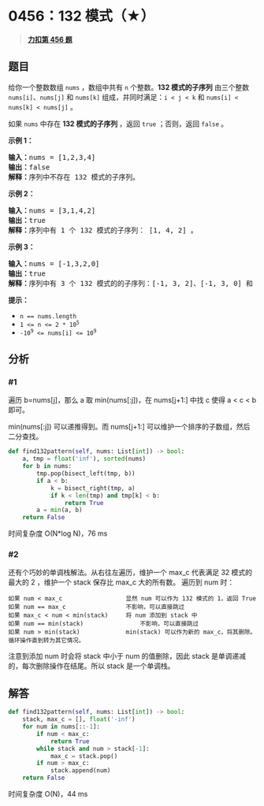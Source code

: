 # 0456：132 模式（★）


> <u>**[力扣第 456 题](https://leetcode.cn/problems/132-pattern/)**</u>

## 题目

<p>给你一个整数数组 <code>nums</code> ，数组中共有 <code>n</code> 个整数。<strong>132 模式的子序列</strong> 由三个整数 <code>nums[i]</code>、<code>nums[j]</code> 和 <code>nums[k]</code> 组成，并同时满足：<code>i < j < k</code> 和 <code>nums[i] < nums[k] < nums[j]</code> 。</p>

<p>如果 <code>nums</code> 中存在 <strong>132 模式的子序列</strong> ，返回 <code>true</code> ；否则，返回 <code>false</code> 。</p>



<p><strong>示例 1：</strong></p>

<pre>
<strong>输入：</strong>nums = [1,2,3,4]
<strong>输出：</strong>false
<strong>解释：</strong>序列中不存在 132 模式的子序列。
</pre>

<p><strong>示例 2：</strong></p>

<pre>
<strong>输入：</strong>nums = [3,1,4,2]
<strong>输出：</strong>true
<strong>解释：</strong>序列中有 1 个 132 模式的子序列： [1, 4, 2] 。
</pre>

<p><strong>示例 3：</strong></p>

<pre>
<strong>输入：</strong>nums = [-1,3,2,0]
<strong>输出：</strong>true
<strong>解释：</strong>序列中有 3 个 132 模式的的子序列：[-1, 3, 2]、[-1, 3, 0] 和 [-1, 2, 0] 。
</pre>



<p><strong>提示：</strong></p>

<ul>
<li><code>n == nums.length</code></li>
<li><code>1 <= n <= 2 * 10<sup>5</sup></code></li>
<li><code>-10<sup>9</sup> <= nums[i] <= 10<sup>9</sup></code></li>
</ul>


## 分析

### #1

遍历 b=nums[j]，那么 a 取 min(nums[:j])，在 nums[j+1:] 中找 c 使得 a < c < b 即可。

min(nums[:j]) 可以递推得到。而 nums[j+1:] 可以维护一个排序的子数组，然后二分查找。

```python
def find132pattern(self, nums: List[int]) -> bool:
	a, tmp = float('inf'), sorted(nums)
	for b in nums:
		tmp.pop(bisect_left(tmp, b))
		if a < b:
			k = bisect_right(tmp, a)
			if k < len(tmp) and tmp[k] < b:
				return True
		a = min(a, b)
	return False
```

时间复杂度 O(N*log N)，76 ms

### #2

还有个巧妙的单调栈解法。从右往左遍历，维护一个 max_c 代表满足 32 模式的最大的 2 ，维护一个 stack 保存比 max_c 大的所有数。
遍历到 num 时：

	如果 num < max_c					显然 num 可以作为 132 模式的 1，返回 True
	如果 num == max_c					不影响，可以直接跳过
	如果 max_c < num < min(stack)		将 num 添加到 stack 中
	如果 num == min(stack)				不影响，可以直接跳过
	如果 num > min(stack)				min(stack) 可以作为新的 max_c，将其删除。循环操作直到转为其它情况。

注意到添加 num 时会将 stack 中小于 num 的值删除，因此 stack 是单调递减的，每次删除操作在结尾。所以 stack 是一个单调栈。


## 解答

```python
def find132pattern(self, nums: List[int]) -> bool:
	stack, max_c = [], float('-inf')
	for num in nums[::-1]:
		if num < max_c:
			return True
		while stack and num > stack[-1]:
			max_c = stack.pop()
		if num > max_c:
			stack.append(num)
	return False
```

时间复杂度 O(N)，44 ms

